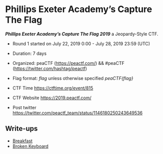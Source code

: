 # Phillips Exeter Academy’s Capture The Flag

***Phillips Exeter Academy’s Capture The Flag 2019*** a Jeopardy-Style CTF.
* Round 1 started on July 22, 2019 0:00 - July 28, 2019 23:59 (UTC)
* Duration: 7 days
* Organized: peaCTF (https://peactf.com/) && #peaCTF (https://twitter.com/hashtag/peactf)
* Flag format: *flag* unless otherwise specified *peaCTF{flag}*

* CTF Time https://ctftime.org/event/815
* CTF Website https://2019.peactf.com/
* Post twitter https://twitter.com/peactf_team/status/1146180250243649536

## Write-ups

* [Breakfast](https://github.com/1r0dm480/CTF-Wr1T3uPs/tree/master/peaCTF2019/crypto/Breakfast)
* [Broken Keyboard](https://github.com/1r0dm480/CTF-Wr1T3uPs/tree/master/peaCTF2019/crypto/Broken_Keyboard)
